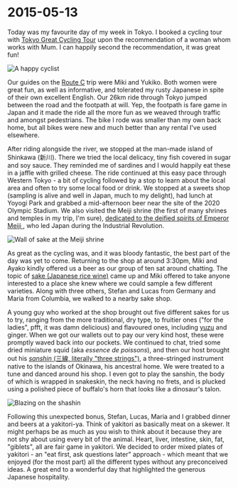 # 2015-05-13

Today was my favourite day of my week in Tokyo. I booked a cycling tour with [Tokyo Great Cycling Tour](www.tokyocycling.jp) upon the recommendation of a woman whom works with Mum. I can happily second the recommendation, it was great fun!

![A happy cyclist](https://lh4.googleusercontent.com/-YKSUxAstLh4/VVSMkNtNE7I/AAAAAAAADyU/pYMCyxzbg4I/w798-h1418-no/2015-05-14.jpg)

Our guides on the [Route C](http://www.tokyocycling.jp/route_c.html) trip were Miki and Yukiko. Both women were great fun, as well as informative, and tolerated my rusty Japanese in spite of their own excellent English. Our 26km ride through Tokyo jumped between the road and the footpath at will. Yep, the footpath is fare game in Japan and it made the ride all the more fun as we weaved through traffic and amongst pedestrians. The bike I rode was smaller than my own back home, but all bikes were new and much better than any rental I've used elsewhere.

After riding alongside the river, we stopped at the man-made island of Shinkawa (新川). There we tried the local delicacy, tiny fish covered in sugar and soy sauce. They reminded me of sardines and I would happily eat these in a jaffle with grilled cheese. The ride continued at this easy pace through Western Tokyo - a bit of cycling followed by a stop to learn about the local area and often to try some local food or drink. We stopped at a sweets shop (sampling is alive and well in Japan, much to my delight), had lunch at Yoyogi Park and grabbed a mid-afternoon beer near the site of the 2020 Olympic Stadium. We also visited the Meiji shrine (the first of many shrines and temples in my trip, I'm sure), [dedicated to the deified spirits of Emperor Meiji ](https://en.wikipedia.org/wiki/Meiji_Shrine),  who led Japan during the Industrial Revolution.

![Wall of sake at the Meiji shrine](https://lh5.googleusercontent.com/-2c-gEAi2A_M/VVL0a4NQUmI/AAAAAAAAD9g/_2MrWtd5Syw/w1916-h1078-no/DSC_0032.JPG)

As great as the cycling was, and it was bloody fantastic, the best part of the day was yet to come. Returning to the shop at around 3:30pm, Miki and Ayako kindly offered us a beer as our group of ten sat around chatting. The topic of [sake (Japanese rice wine)](https://en.wikipedia.org/wiki/Sake) came up and Miki offered to take anyone interested to a place she knew where we could sample a few different varieties. Along with three others, Stefan and Lucas from Germany and Maria from Columbia, we walked to a nearby sake shop.

A young guy who worked at the shop brought out five different sakes for us to try, ranging from the more traditional, dry type, to fruitier ones ("for the ladies", pfft, it was damn delicious) and flavoured ones, including [yuzu](https://en.wikipedia.org/wiki/Yuzu) and ginger. When we got our wallets out to pay our very kind host, these were promptly waved back into our pockets. We continued to chat, tried some dried miniature squid (aka _essence de poissons_), and then our host brought out his [_sanshin_ (三線, literally "three strings")](https://en.wikipedia.org/wiki/Sanshin), a three-stringed instrument native to the islands of Okinawa, his ancestral home. We were treated to a tune and danced around his shop. I even got to play the sanshin, the body of which is wrapped in snakeskin, the neck having no frets, and is plucked using a polished piece of buffalo's horn that looks like a dinosaur's talon.

![Blazing on the shashin](https://lh4.googleusercontent.com/-oBvneRrvP2w/VVNN4fWYMCI/AAAAAAAAD90/bqnyavG80sM/w798-h1418-no/DSC_0038.JPG)

Following this unexpected bonus, Stefan, Lucas, Maria and I grabbed dinner and beers at a yakitori-ya. Think of yakitori as basically meat on a skewer. It might perhaps be as much as you wish to think about it because they are not shy about using every bit of the animal. Heart, liver, intestine, skin, fat, "giblets", all are fair game in yakitori. We decided to order mixed plates of yakitori - an "eat first, ask questions later" approach - which meant that we enjoyed (for the most part) all the different types without any preconceived ideas. A great end to a wonderful day that highlighted the generous Japanese hospitality.
